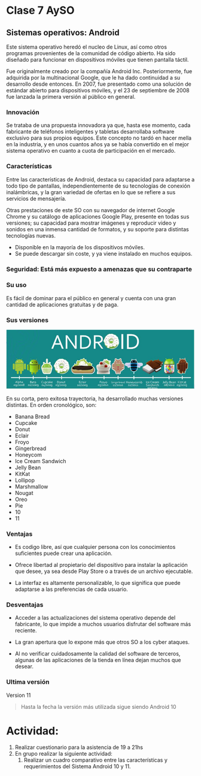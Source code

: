 # Clase 7 AySO

## Sistemas operativos: Android

Este sistema operativo heredó el nucleo de Linux, así como otros programas provenientes de la comunidad de código abierto. Ha sido diseñado para funcionar en dispositivos móviles que tienen pantalla táctil.

Fue originalmente creado por la compañía Android Inc. Posteriormente, fue adquirida por la multinacional Google, que le ha dado continuidad a su desarrollo desde entonces. En 2007, fue presentado como una solución de estándar abierto para dispositivos móviles, y el 23 de septiembre de 2008 fue lanzada la primera versión al público en general.

### Innovación 

Se trataba de una propuesta innovadora ya que, hasta ese momento, cada fabricante de teléfonos inteligentes y tabletas desarrollaba software exclusivo para sus propios equipos. Este concepto no tardó en hacer mella en la industria, y en unos cuantos años ya se había convertido en el mejor sistema operativo en cuanto a cuota de participación en el mercado.

### Características

Entre las características de Android, destaca su capacidad para adaptarse a todo tipo de pantallas, independientemente de su tecnologías de conexión inalámbricas, y la gran variedad de ofertas en lo que se refiere a sus servicios de mensajería.

Otras prestaciones de este SO con su navegador de internet Google Chrome y su catálogo de aplicaciones Google Play, presente en todas sus versiones; su capacidad para mostrar imágenes y reproducir video y sonidos en una inmensa cantidad de formatos, y su soporte para distintas tecnologías nuevas.

- Disponible en la mayoría de los dispositivos móviles.
- Se puede descargar sin coste, y ya viene instalado en muchos equipos.

### Seguridad: Está más expuesto a amenazas que su contraparte

### Su uso

Es fácil de dominar para el público en general y cuenta con una gran cantidad de aplicaciones gratuitas y de paga.

### Sus versiones

![versiones_android](./img/versiones_android.jpg)

En su corta, pero exitosa trayectoria, ha desarrollado muchas versiones distintas. En orden cronológico, son:
- Banana Bread 
- Cupcake
- Donut
- Eclair
- Froyo
- Gingerbread
- Honeycom
- Ice Cream Sandwich
- Jelly Bean
- KitKat
- Lollipop
- Marshmallow
- Nougat
- Oreo
- Pie
- 10
- 11

### Ventajas

- Es codigo libre, así que cualquier persona con los conocimientos suficientes puede crear una aplicación.

- Ofrece libertad al propietario del dispositivo para instalar la aplicación que desee, ya sea desde Play Store o a través de un archivo ejecutable.

- La interfaz es altamente personalizable, lo que significa que puede adaptarse a las preferencias de cada usuario.

### Desventajas 

- Acceder a las actualizaciones del sistema operativo depende del fabricante, lo que impide a muchos usuarios disfrutar del software más reciente.

- La gran apertura que lo expone más que otros SO a los cyber ataques.

- Al no verificar cuidadosamente la calidad del software de terceros, algunas de las aplicaciones de la tienda en línea dejan muchos que desear.

### Ultima versión

Version 11

> Hasta la fecha la versión más utilizada sigue siendo Android 10

# Actividad:

1. Realizar cuestionario para la asistencia de 19 a 21hs
2. En grupo realizar la siguiente actividad:
    1. Realizar un cuadro comparativo entre las características y requerimientos del Sistema Android 10 y 11.

